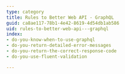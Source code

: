 ```yaml
---
type: category
title: Rules to Better Web API - GraphQL
guid: ca8ae117-78b1-4e42-8619-4d54db1ab586
uid: rules-to-better-web-api---graphql
index:
- do-you-know-when-to-use-graphql
- do-you-return-detailed-error-messages
- do-you-return-the-correct-response-code
- do-you-use-fluent-validation

---
```

<p>​​​<br></p>


